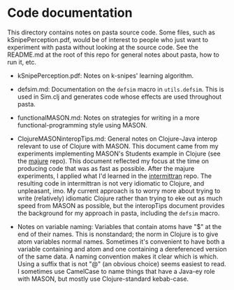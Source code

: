 Code documentation
====

This directory contains notes on pasta source code.  Some files, such as
kSnipePerception.pdf, would be of interest to people who just want to
experiment with pasta without looking at the source code.  See the
README.md at the root of this repo for general notes about pasta, how to
run it, etc.

* kSnipePerception.pdf: Notes on k-snipes' learning algorithm.

* defsim.md: Documentation on the `defsim` macro in `utils.defsim`.
This is used in Sim.clj and generates code whose effects are used
throughout pasta.

* functionalMASON.md: Notes on strategies for writing in a more
functional-programming style using MASON.

* ClojureMASONinteropTips.md: General notes on Clojure-Java interop
relevant to use of Clojure with MASON.  This document came from my
experiments implementing MASON's Students example in Clojure (see the
<a href="https://github.com/mars0i/majure">majure</a> repo).  This
document reflected my focus at the time on producing code that was as
fast as possible.  After the majure experiments, I applied what I'd
learned in the <a
href="https://github.com/mars0i/intermittran">intermittran</a> repo. 
The resulting code in intermittran is not very idiomatic to Clojure,
and unpleasant, imo.  My current approach is to worry more about
trying to write (relatively) idiomatic Clojure rather than trying to
eke out as much speed from MASON as possible, but the interopTips
document provides the background for my approach in pasta, including
the `defsim` macro.

* Notes on variable naming: Variables that contain atoms have "$" at
the end of their names. This is nonstandard; the norm in Clojure is to
give atom variables normal names. Sometimes it's convenient to have
both a variable containing and atom and one containing a dereferenced
version of the same data.  A naming convention makes it clear which is
which. Using a suffix that is not "@" (an obvious choice) seems
easiest to read.  I sometimes use CamelCase to name things that have a
Java-ey role with MASON, but mostly use Clojure-standard kebab-case.
